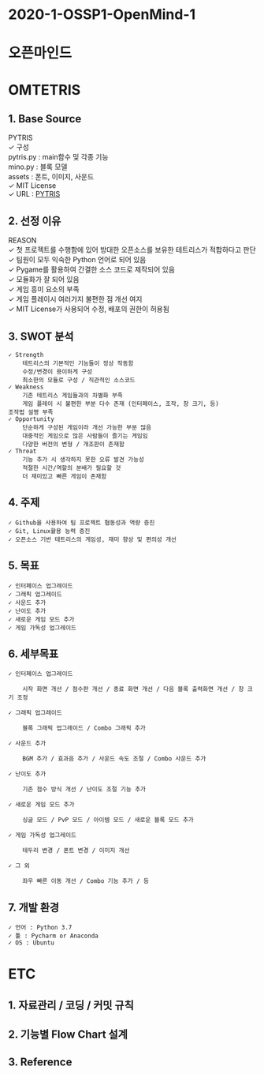# 2020-1-OSSP1-OpenMind-1

# 오픈마인드 
# OMTETRIS

## 1. Base Source
PYTRIS   
    ✓ 구성   
        pytris.py : main함수 및 각종 기능   
        mino.py : 블록 모델   
        assets : 폰트, 이미지, 사운드   
    ✓ MIT License   
    ✓ URL : [PYTRIS](https://github.com/k0626089/PYTRIS) 
  
## 2. 선정 이유
REASON    
    ✓ 첫 프로젝트를 수행함에 있어 방대한 오픈소스를 보유한 테트리스가 적합하다고 판단    
    ✓ 팀원이 모두 익숙한 Python 언어로 되어 있음    
    ✓ Pygame를 활용하여 간결한 소스 코드로 제작되어 있음    
    ✓ 모듈화가 잘 되어 있음    
    ✓ 게임 흥미 요소의 부족    
    ✓ 게임 플레이시 여러가지 불편한 점 개선 여지    
    ✓ MIT License가 사용되어 수정, 배포의 권한이 허용됨   
## 3. SWOT 분석
    ✓ Strength 
        테트리스의 기본적인 기능들이 정상 작동함 
        수정/변경이 용이하게 구성 
        최소한의 모듈로 구성 / 직관적인 소스코드 
    ✓ Weakness 
        기존 테트리스 게임들과의 차별화 부족 
        게임 플레이 시 불편한 부분 다수 존재 (인터페이스, 조작, 창 크기, 등) 
    조작법 설명 부족 
    ✓ Opportunity 
        단순하게 구성된 게임이라 개선 가능한 부분 많음 
        대중적인 게임으로 많은 사람들이 즐기는 게임임 
        다양한 버전의 변형 / 개조판이 존재함 
    ✓ Threat 
        기능 추가 시 생각하지 못한 오류 발견 가능성 
        적절한 시간/역할의 분배가 필요할 것 
        더 재미있고 빠른 게임이 존재함


## 4. 주제
    ✓ Github을 사용하여 팀 프로젝트 협동성과 역량 증진 
    ✓ Git, Linux활용 능력 증진 
    ✓ 오픈소스 기반 테트리스의 게임성, 재미 향상 및 편의성 개선
## 5. 목표
    ✓ 인터페이스 업그레이드 
    ✓ 그래픽 업그레이드 
    ✓ 사운드 추가 
    ✓ 난이도 추가 
    ✓ 새로운 게임 모드 추가 
    ✓ 게임 가독성 업그레이드
## 6. 세부목표
    ✓ 인터페이스 업그레이드

        시작 화면 개선 / 점수판 개선 / 종료 화면 개선 / 다음 블록 출력화면 개선 / 창 크기 조정

    ✓ 그래픽 업그레이드

        블록 그래픽 업그레이드 / Combo 그래픽 추가 

    ✓ 사운드 추가

        BGM 추가 / 효과음 추가 / 사운드 속도 조절 / Combo 사운드 추가 

    ✓ 난이도 추가

        기존 점수 방식 개선 / 난이도 조절 기능 추가 

    ✓ 새로운 게임 모드 추가

        싱글 모드 / PvP 모드 / 아이템 모드 / 새로운 블록 모드 추가 

    ✓ 게임 가독성 업그레이드 

        테두리 변경 / 폰트 변경 / 이미지 개선

    ✓ 그 외

        좌우 빠른 이동 개선 / Combo 기능 추가 / 등

## 7. 개발 환경
    ✓ 언어 : Python 3.7 
    ✓ 툴 : Pycharm or Anaconda 
    ✓ OS : Ubuntu


# ETC
## 1. 자료관리 / 코딩 / 커밋 규칙
## 2. 기능별 Flow Chart 설계
## 3. Reference

